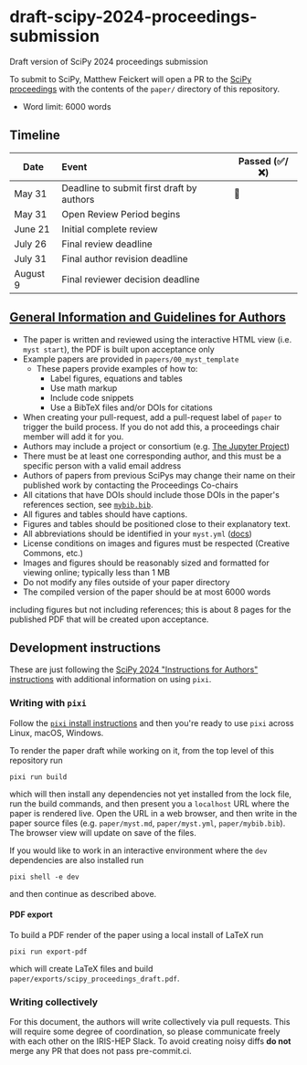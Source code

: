 # draft-scipy-2024-proceedings-submission
Draft version of SciPy 2024 proceedings submission


To submit to SciPy, Matthew Feickert will open a PR to the [SciPy proceedings](https://github.com/scipy-conference/scipy_proceedings/tree/2024) with the contents of the `paper/` directory of this repository.

* Word limit: 6000 words

## Timeline

| Date | Event | Passed (✅/❌) |
| -    | :-    | -              |
| May 31   | Deadline to submit first draft by authors | 🎯 |
| May 31   | Open Review Period begins                 |  |
| June 21  | Initial complete review                   |  |
| July 26  | Final review deadline                     |  |
| July 31  | Final author revision deadline            |  |
| August 9 | Final reviewer decision deadline          |  |

## [General Information and Guidelines for Authors](https://github.com/scipy-conference/scipy_proceedings/tree/2024?tab=readme-ov-file#general-information-and-guidelines-for-authors)

- The paper is written and reviewed using the interactive HTML view (i.e. `myst start`), the PDF is built upon acceptance only
- Example papers are provided in `papers/00_myst_template`
  - These papers provide examples of how to:
    - Label figures, equations and tables
    - Use math markup
    - Include code snippets
    - Use a BibTeX files and/or DOIs for citations
- When creating your pull-request, add a pull-request label of `paper` to trigger the build process. If you do not add this, a proceedings chair member will add it for you.
- Authors may include a project or consortium (e.g. [The Jupyter Project](https://raw.githubusercontent.com/scipy-conference/scipy_proceedings/2018/papers/project_jupyter/paper.rst))
- There must be at least one corresponding author, and this must be a specific person with a valid email address
- Authors of papers from previous SciPys may change their name on their published work by contacting the Proceedings Co-chairs
- All citations that have DOIs should include those DOIs in the paper's references section, see [`mybib.bib`](https://github.com/scipy-conference/scipy_proceedings/blob/2024/papers/00_myst_template/mybib.bib).
- All figures and tables should have captions.
- Figures and tables should be positioned close to their explanatory text.
- All abbreviations should be identified in your `myst.yml` ([docs](https://mystmd.org/guide/glossaries-and-terms#abbreviations))
- License conditions on images and figures must be respected (Creative Commons,
  etc.)
- Images and figures should be reasonably sized and formatted for viewing online; typically less than 1 MB
- Do not modify any files outside of your paper directory
- The compiled version of the paper should be at most 6000 words

including figures but not including references; this is about 8 pages for the published PDF that will be created upon acceptance.

## Development instructions

These are just following the [SciPy 2024 "Instructions for Authors" instructions](https://github.com/scipy-conference/scipy_proceedings/tree/2024?tab=readme-ov-file#instructions-for-authors) with additional information on using `pixi`.

### Writing with `pixi`

Follow the [`pixi` install instructions](https://pixi.sh/latest/#installation) and then you're ready to use `pixi` across Linux, macOS, Windows.

To render the paper draft while working on it, from the top level of this repository run

```console
pixi run build
```

which will then install any dependencies not yet installed from the lock file, run the build commands, and then present you a `localhost` URL where the paper is rendered live.
Open the URL in a web browser, and then write in the paper source files (e.g. `paper/myst.md`, `paper/myst.yml`, `paper/mybib.bib`). The browser view will update on save of the files.

If you would like to work in an interactive environment where the `dev` dependencies are also installed run

```console
pixi shell -e dev
```

and then continue as described above.

#### PDF export

To build a PDF render of the paper using a local install of LaTeX run

```console
pixi run export-pdf
```

which will create LaTeX files and build `paper/exports/scipy_proceedings_draft.pdf`.

### Writing collectively

For this document, the authors will write collectively via pull requests.
This will require some degree of coordination, so please communicate freely with each other on the IRIS-HEP Slack.
To avoid creating noisy diffs **do not** merge any PR that does not pass pre-commit.ci.
